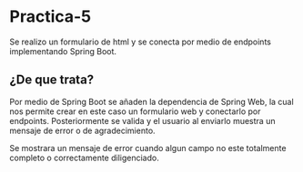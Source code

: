 # Practica-5
Se realizo un formulario de html y se conecta por medio de endpoints implementando Spring Boot.


## ¿De que trata?
Por medio de Spring Boot se añaden la dependencia de Spring Web, la cual nos permite crear en este caso un formulario web y conectarlo por endpoints. Posteriormente se valida y el usuario al enviarlo muestra un mensaje de error o de agradecimiento.

Se mostrara un mensaje de error cuando algun campo no este totalmente completo o correctamente diligenciado.
